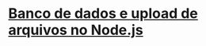 # [Banco de dados e upload de arquivos no Node.js](https://github.com/Rocketseat/bootcamp-gostack-desafios/tree/master/desafio-database-upload)
